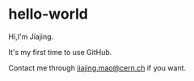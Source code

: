 # hello-world

Hi,I'm Jiajing.

It's my first time to use GitHub.

Contact me through jiajing.mao@cern.ch if you want.
